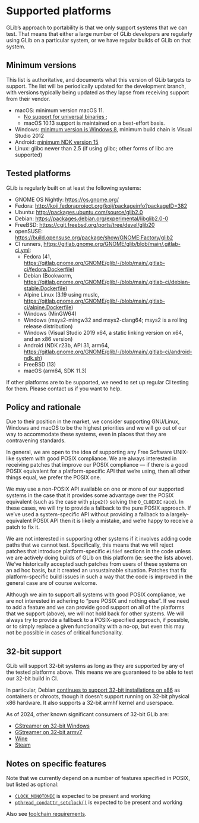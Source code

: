 Supported platforms
===

GLib’s approach to portability is that we only support systems that we can test.
That means that either a large number of GLib developers are regularly using
GLib on a particular system, or we have regular builds of GLib on that system.

Minimum versions
---

This list is authoritative, and documents what this version of GLib targets to
support. The list will be periodically updated for the development branch,
with versions typically being updated as they lapse from receiving support from
their vendor.

 * macOS: minimum version macOS 11.
   * [No support for universal binaries ](https://bugzilla.gnome.org/show_bug.cgi?id=780238);
   * macOS 10.13 support is maintained on a best-effort basis.
 * Windows:
   [minimum version is Windows 8](https://gitlab.gnome.org/GNOME/glib/-/merge_requests/1970),
   minimum build chain is Visual Studio 2012
 * Android: [minimum NDK version 15](https://gitlab.gnome.org/GNOME/glib/issues/1113)
 * Linux: glibc newer than 2.5 (if using glibc; other forms of libc are supported)

Tested platforms
---

GLib is regularly built on at least the following systems:

 * GNOME OS Nightly: https://os.gnome.org/
 * Fedora: http://koji.fedoraproject.org/koji/packageinfo?packageID=382
 * Ubuntu: http://packages.ubuntu.com/source/glib2.0
 * Debian: https://packages.debian.org/experimental/libglib2.0-0
 * FreeBSD: https://cgit.freebsd.org/ports/tree/devel/glib20
 * openSUSE: https://build.opensuse.org/package/show/GNOME:Factory/glib2
 * CI runners, https://gitlab.gnome.org/GNOME/glib/blob/main/.gitlab-ci.yml:
   - Fedora (41, https://gitlab.gnome.org/GNOME/glib/-/blob/main/.gitlab-ci/fedora.Dockerfile)
   - Debian (Bookworm, https://gitlab.gnome.org/GNOME/glib/-/blob/main/.gitlab-ci/debian-stable.Dockerfile)
   - Alpine Linux (3.19 using muslc, https://gitlab.gnome.org/GNOME/glib/-/blob/main/.gitlab-ci/alpine.Dockerfile)
   - Windows (MinGW64)
   - Windows (msys2-mingw32 and msys2-clang64; msys2 is a rolling release distribution)
   - Windows (Visual Studio 2019 x64, a static linking version on x64, and an x86 version)
   - Android (NDK r23b, API 31, arm64, https://gitlab.gnome.org/GNOME/glib/-/blob/main/.gitlab-ci/android-ndk.sh)
   - FreeBSD (13)
   - macOS (arm64, SDK 11.3)

If other platforms are to be supported, we need to set up regular CI testing for
them. Please contact us if you want to help.

Policy and rationale
---

Due to their position in the market, we consider supporting GNU/Linux, Windows
and macOS to be the highest priorities and we will go out of our way to
accommodate these systems, even in places that they are contravening standards.

In general, we are open to the idea of supporting any Free Software UNIX-like
system with good POSIX compliance.  We are always interested in receiving
patches that improve our POSIX compliance — if there is a good POSIX equivalent
for a platform-specific API that we’re using, then all other things equal, we
prefer the POSIX one.

We may use a non-POSIX API available on one or more of our supported systems in
the case that it provides some advantage over the POSIX equivalent (such as the
case with `pipe2()` solving the `O_CLOEXEC` race).  In these cases, we will try
to provide a fallback to the pure POSIX approach.  If we’ve used a
system-specific API without providing a fallback to a largely-equivalent POSIX
API then it is likely a mistake, and we’re happy to receive a patch to fix it.

We are not interested in supporting other systems if it involves adding code
paths that we cannot test.  Specifically, this means that we will reject patches
that introduce platform-specific `#ifdef` sections in the code unless we are
actively doing builds of GLib on this platform (ie: see the lists above).  We’ve
historically accepted such patches from users of these systems on an ad hoc
basis, but it created an unsustainable situation.  Patches that fix
platform-specific build issues in such a way that the code is improved in the
general case are of course welcome.

Although we aim to support all systems with good POSIX compliance, we are not
interested in adhering to “pure POSIX and nothing else”.  If we need to add a
feature and we can provide good support on all of the platforms that we support
(above), we will not hold back for other systems.  We will always try to provide
a fallback to a POSIX-specified approach, if possible, or to simply replace a
given functionality with a no-op, but even this may not be possible in cases of
critical functionality.

32-bit support
---

GLib will support 32-bit systems as long as they are supported by any of the
tested platforms above. This means we are guaranteed to be able to test our
32-bit build in CI.

In particular, Debian
[continues to support 32-bit installations on x86](https://lists.debian.org/debian-devel-announce/2023/12/msg00003.html)
as containers or chroots, though it doesn’t support running on 32-bit physical
x86 hardware. It also supports a 32-bit armhf kernel and userspace.

As of 2024, other known significant consumers of 32-bit GLib are:
 * [GStreamer on 32-bit Windows](https://gitlab.gnome.org/GNOME/glib/-/issues/3477#note_2235483)
 * [GStreamer on 32-bit armv7](https://gitlab.gnome.org/GNOME/glib/-/issues/3477#note_2236548)
 * [Wine](https://gitlab.gnome.org/GNOME/glib/-/issues/3477#note_2235484)
 * [Steam](https://gitlab.gnome.org/GNOME/glib/-/issues/3477#note_2238744)

Notes on specific features
---

Note that we currently depend on a number of features specified in POSIX, but
listed as optional:

 * [`CLOCK_MONOTONIC`](http://pubs.opengroup.org/onlinepubs/009695399/functions/clock_gettime.html)
   is expected to be present and working
 * [`pthread_condattr_setclock()`](http://pubs.opengroup.org/onlinepubs/7999959899/functions/pthread_condattr_setclock.html)
   is expected to be present and working

Also see [toolchain requirements](./toolchain-requirements.md).
